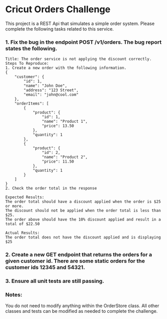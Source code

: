 # Cricut Orders Challenge

This project is a REST Api that simulates a simple order system. Please complete the following tasks related to this service.

### 1. Fix the bug in the endpoint POST /v1/orders. The bug report states the following.

```
Title: The order service is not applying the discount correctly.
Steps To Reproduce:
1. Create a new order with the following information.
{
    "customer": {
        "id": 1,
        "name": "John Doe",
        "address": "123 Street",
        "email": "john@cool.com"
    },
    "orderItems": [
        {
            "product": {
                "id": 1,
                "name": "Product 1",
                "price": 13.50
            },
            "quantity": 1
        },
        {
            "product": {
                "id": 2,
                "name": "Product 2",
                "price": 11.50
            },
            "quantity": 1
        }
    ]
}
2. Check the order total in the response

Expected Results:
The order total should have a discount applied when the order is $25 or more. 
The discount should not be applied when the order total is less than $25. 
The order above should have the 10% discount applied and result in a total of $22.50

Actual Results:
The order total does not have the discount applied and is displaying $25
```

### 2. Create a new GET endpoint that returns the orders for a given customer id. There are some static orders for the customer ids 12345 and 54321.
 
### 3. Ensure all unit tests are still passing. 

### Notes: 
You do not need to modify anything within the OrderStore class. All other classes and tests can be modified as needed to complete the challenge.